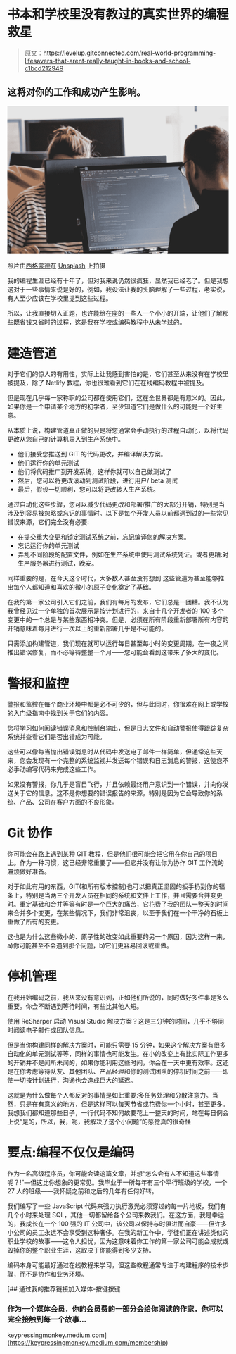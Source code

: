 # 书本和学校里没有教过的真实世界的编程救星

> 原文：<https://levelup.gitconnected.com/real-world-programming-lifesavers-that-arent-really-taught-in-books-and-school-c1bcd212949>

## 这将对你的工作和成功产生影响。

![](img/3e04c2194db9ee134145a55d34f0f568.png)

照片由[西格蒙德](https://unsplash.com/@sigmund?utm_source=medium&utm_medium=referral)在 [Unsplash](https://unsplash.com?utm_source=medium&utm_medium=referral) 上拍摄

我的编程生涯已经有十年了，但对我来说仍然很疯狂，显然我已经老了。但是我想这对于一些事情来说是好的，例如，我设法让我的头脑理解了一些过程，老实说，有人至少应该在学校里提到这些过程。

所以，让我直接切入正题，也许能给在座的一些人一个小小的开端，让他们了解那些既省钱又省时的过程，这是我在学校或编码教程中从未学过的。

# 建造管道

对于它们的惊人的有用性，实际上让我感到害怕的是，它们甚至从来没有在学校里被提及，除了 Netlify 教程，你也很难看到它们在在线编码教程中被提及。

但是现在几乎每一家称职的公司都在使用它们，这在全世界都是有意义的。因此，如果你是一个申请某个地方的初学者，至少知道它们是做什么的可能是一个好主意。

从本质上说，构建管道真正做的只是将您通常会手动执行的过程自动化，以将代码更改从您自己的计算机导入到生产系统中。

*   他们接受您推送到 GIT 的代码更改，并编译解决方案。
*   他们运行你的单元测试
*   他们将代码推广到开发系统，这样你就可以自己做测试了
*   然后，您可以将更改滚动到测试阶段，进行用户/ beta 测试
*   最后，假设一切顺利，您可以将更改转入生产系统。

通过自动化这些步骤，您可以减少代码更改和部署/推广的大部分开销，特别是当涉及到容易被忽略或忘记的事情时。以下是每个开发人员以前都遇到过的一些常见错误来源，它们完全没有必要:

*   在提交重大变更和锁定测试系统之前，忘记编译您的解决方案。
*   忘记运行你的单元测试
*   弄乱不同阶段的配置文件，例如在生产系统中使用测试系统凭证。或者更糟:对生产服务器进行测试，晚安。

同样重要的是，在今天这个时代，大多数人甚至没有想到:这些管道为甚至能够推出每个人都知道和喜欢的微小的原子变化奠定了基础。

在我的第一家公司引入它们之前，我们有每月的发布，它们总是一团糟。我不认为我曾经见过一个单独的首次展示是按计划进行的，来自十几个开发者的 100 多个变更中的一个总是与某些东西相冲突。但是，必须在所有阶段重新部署所有内容的开销意味着每月进行一次以上的重新部署几乎是不可能的。

只需添加构建管道，我们现在就可以运行每日甚至每小时的变更周期，在一夜之间推出错误修复，而不必等待整整一个月——您可能会看到这带来了多大的变化。

# 警报和监控

警报和监控在每个商业环境中都是必不可少的，但与此同时，你很难在网上或学校的入门级指南中找到关于它们的内容。

您将学习如何阅读错误消息和控制台输出，但是日志文件和自动警报使得跟踪复杂系统并查看它们是否出错成为可能。

这些可以像每当抛出错误消息时从代码中发送电子邮件一样简单，但通常这些天来，您会发现有一个完整的系统监视并发送每个错误和日志消息的警报，这使您不必手动编写代码来完成这些工作。

如果没有警报，你几乎是盲目飞行，并且依赖最终用户意识到一个错误，并向你发送关于它的信息。这不是你想要的错误报告的来源，特别是因为它会导致你的系统、产品、公司在客户方面的不良形象。

# Git 协作

你可能会在路上遇到某种 GIT 教程，但是他们很可能会把它用在你自己的项目上。作为一种习惯，这已经非常重要了——但它并没有让你为协作 GIT 工作流的麻烦做好准备。

对于如此有用的东西，GIT(和所有版本控制)也可以把真正坚固的扳手扔到你的辐条上，特别是当两三个开发人员在相同的系统和文件上工作，并且需要合并变更时。重定基础和合并等等有时是一个巨大的痛苦，它花费了我的团队一整天的时间来合并多个变更，在某些情况下，我们非常沮丧，以至于我们在一个干净的石板上重做了所有的变更。

这也是为什么这些微小的、原子性的改变如此重要的另一个原因，因为这样一来，a)你可能甚至不会遇到那个问题，b)它们更容易回滚或重做。

# 停机管理

在我开始编码之前，我从来没有意识到，正如他们所说的，同时做好多件事是多么重要。你会不断遇到等待时间，有些比其他人短。

使用 ReSharper 启动 Visual Studio 解决方案？这是三分钟的时间，几乎不够同时阅读电子邮件或团队信息。

但是当你构建同样的解决方案时，可能只需要 15 分钟，如果这个解决方案有很多自动化的单元测试等等，同样的事情也可能发生。在小的改变上有比实际工作更多的开销并不是闻所未闻的，如果你能利用这些时间，你会在一天中更有效率。这还是在你考虑等待队友、其他团队、产品经理和你的测试团队的停机时间之前——即使一切按计划进行，沟通也会造成巨大的延迟。

这就是为什么做每个人都反对的事情是如此重要:多任务处理和分散注意力。当然，只是在有意义的地方，但是这样可以每天节省或花费你一个小时，甚至更多。我想我们都知道那些日子，一行代码不知何故要花上一整天的时间，站在每日例会上说“是的，所以，我，呃，我解决了这个小问题”的感觉真的很奇怪

# 要点:编程不仅仅是编码

作为一名高级程序员，你可能会读这篇文章，并想“怎么会有人不知道这些事情呢？!"—但这比你想象的更常见。我毕业于一所每年有三个平行班级的学校，一个 27 人的班级——我怀疑之前和之后的几年有任何好转。

我们编写了一些 JavaScript 代码来强力执行激光必须穿过的每一片地板，我们有几个小时来处理 SQL，其他一切都留给各个公司来教我们。在这方面，我是幸运的，我成长在一个 100 强的 IT 公司中，该公司以保持与时俱进而自豪——但许多小公司的员工永远不会享受到这种奢侈。在我的新工作中，学徒们正在讲述类似的职业学校的故事——这令人担忧，因为这意味着你工作的第一家公司可能会成就或毁掉你的整个职业生涯，这取决于你能得到多少支持。

编码本身可能最好通过在线教程来学习，但这些教程通常专注于构建程序的技术步骤，而不是协作和业务环境。

[](https://keypressingmonkey.medium.com/membership) [## 通过我的推荐链接加入媒体-按键按键

### 作为一个媒体会员，你的会员费的一部分会给你阅读的作家，你可以完全接触到每一个故事…

keypressingmonkey.medium.com](https://keypressingmonkey.medium.com/membership)